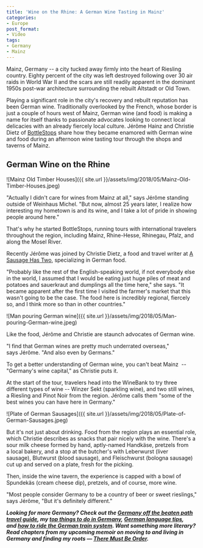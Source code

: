 ```yaml
---
title: 'Wine on the Rhine: A German Wine Tasting in Mainz'
categories:
- Europe
post_format:
- Video
tags:
- Germany
- Mainz
---
```


Mainz, Germany -- a city tucked away firmly into the heart of Riesling country. Eighty percent of the city was left destroyed following over 30 air raids in World War II and the scars are still readily apparent in the dominant 1950s post-war architecture surrounding the rebuilt Altstadt or Old Town.

Playing a significant role in the city's recovery and rebuilt reputation has been German wine. Traditionally overlooked by the French, whose border is just a couple of hours west of Mainz, German wine (and food) is making a name for itself thanks to passionate advocates looking to connect local delicacies with an already fiercely local culture. Jérôme Hainz and Christie Dietz of [BottleStops](https://www.bottlestops.com/) share how they became enamored with German wine and food during an afternoon wine tasting tour through the shops and taverns of Mainz.

<!-- more -->

## German Wine on the Rhine

![Mainz Old Timber Houses]({{ site.url }}/assets/img/2018/05/Mainz-Old-Timber-Houses.jpeg)

"Actually I didn't care for wines from Mainz at all," says Jérôme standing outside of Weinhaus Michel. "But now, almost 25 years later, I realize how interesting my hometown is and its wine, and I take a lot of pride in showing people around here."

That's why he started BottleStops, running tours with international travelers throughout the region, including Mainz, Rhine-Hesse, Rhinegau, Pfalz, and along the Mosel River.

Recently Jérôme was joined by Christie Dietz, a food and travel writer at [A Sausage Has Two](http://asausagehastwo.com), specializing in German food.

"Probably like the rest of the English-speaking world, if not everybody else in the world, I assumed that I would be eating just huge piles of meat and potatoes and sauerkraut and dumplings all the time here," she says. "It became apparent after the first time I visited the farmer's market that this wasn't going to be the case. The food here is incredibly regional, fiercely so, and I think more so than in other countries."

![Man pouring German wine]({{ site.url }}/assets/img/2018/05/Man-pouring-German-wine.jpeg)

Like the food, Jérôme and Christie are staunch advocates of German wine.

"I find that German wines are pretty much underrated overseas," says Jérôme. "And also even by Germans."

To get a better understanding of German wine, you can't beat Mainz  -- "Germany's wine capital," as Christie puts it.

At the start of the tour, travelers head into the WineBank to try three different types of wine -- Winzer Sekt (sparkling wine), and two still wines, a Riesling and Pinot Noir from the region. Jérôme calls them "some of the best wines you can have here in Germany."

![Plate of German Sausages]({{ site.url }}/assets/img/2018/05/Plate-of-German-Sausages.jpeg)

But it's not just about drinking. Food from the region plays an essential role, which Christie describes as snacks that pair nicely with the wine. There's a sour milk cheese formed by hand, aptly-named Handkäse, pretzels from a local bakery, and a stop at the butcher's with Leberwurst (liver sausage), Blutwurst (blood sausage), and Fleischwurst (bologna sausage) cut up and served on a plate, fresh for the picking.

Then, inside the wine tavern, the experience is capped with a bowl of Spundekäs (cream cheese dip), pretzels, and of course, more wine.

"Most people consider Germany to be a country of beer or sweet rieslings," says Jérôme, "But it's definitely different."

_**Looking for more Germany? Check out the [Germany off the beaten path travel guide](https://withoutapath.com/travel-guides/germany/), my [top things to do in Germany](https://withoutapath.com/things-to-do-in-germany/), [German language tips](https://withoutapath.com/most-important-german-travel-phrases/), and [how to ride the German train system](https://withoutapath.com/german-train/). Want something more literary? Read chapters from my upcoming memoir on moving to and living in Germany and finding my roots — [There Must Be Order](https://withoutapath.com/category/essays/there-must-be-order/).**_
